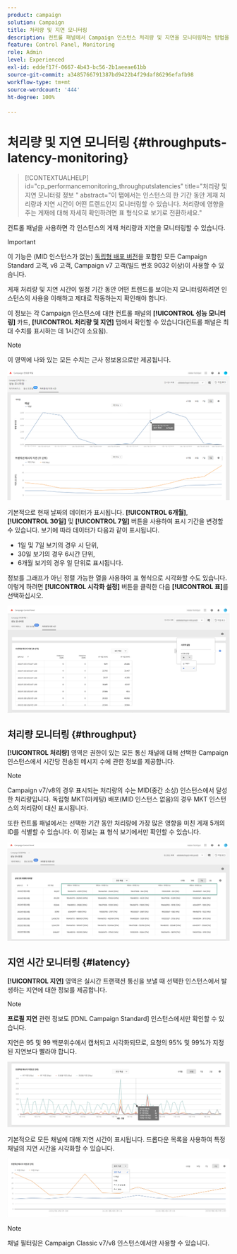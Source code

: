 ```yaml
---
product: campaign
solution: Campaign
title: 처리량 및 지연 모니터링
description: 컨트롤 패널에서 Campaign 인스턴스 처리량 및 지연을 모니터링하는 방법을 알아봅니다.
feature: Control Panel, Monitoring
role: Admin
level: Experienced
exl-id: eddef17f-0667-4b43-bc56-2b1aeeae61bb
source-git-commit: a3485766791387bd9422b4f29daf86296efafb98
workflow-type: tm+mt
source-wordcount: '444'
ht-degree: 100%

---
```


# 처리량 및 지연 모니터링 {#throughputs-latency-monitoring}

>[!CONTEXTUALHELP]
>id="cp_performancemonitoring_throughputslatencies"
>title="처리량 및 지연 모니터링 정보 "
>abstract="이 탭에서는 인스턴스의 한 기간 동안 게재 처리량과 지연 시간이 어떤 트렌드인지 모니터링할 수 있습니다. 처리량에 영향을 주는 게재에 대해 자세히 확인하려면 표 형식으로 보기로 전환하세요."

컨트롤 패널을 사용하면 각 인스턴스의 게재 처리량과 지연을 모니터링할 수 있습니다.

>[!IMPORTANT]
>
>이 기능은 (MID 인스턴스가 없는) [독립형 배포 버전](https://experienceleague.adobe.com/docs/campaign-classic/using/installing-campaign-classic/deployment-types-/standalone-deployment.html?lang=ko)을 포함한 모든 Campaign Standard 고객, v8 고객, Campaign v7 고객(빌드 번호 9032 이상)이 사용할 수 있습니다.

게재 처리량 및 지연 시간이 일정 기간 동안 어떤 트렌드를 보이는지 모니터링하려면 인스턴스의 사용을 이해하고 제대로 작동하는지 확인해야 합니다.

이 정보는 각 Campaign 인스턴스에 대한 컨트롤 패널의 **[!UICONTROL 성능 모니터링]** 카드, **[!UICONTROL 처리량 및 지연]** 탭에서 확인할 수 있습니다(컨트롤 패널은 최대 수치를 표시하는 데 1시간이 소요됨).

>[!NOTE]
>
>이 영역에 나와 있는 모든 수치는 근사 정보용으로만 제공됩니다.

![](assets/throughput-latencies-overview.png)

기본적으로 현재 날짜의 데이터가 표시됩니다. **[!UICONTROL 6개월]**, **[!UICONTROL 30일]** 및 **[!UICONTROL 7일]** 버튼을 사용하여 표시 기간을 변경할 수 있습니다. 보기에 따라 데이터가 다음과 같이 표시됩니다.
* 1일 및 7일 보기의 경우 시 단위,
* 30일 보기의 경우 6시간 단위,
* 6개월 보기의 경우 일 단위로 표시됩니다.

정보를 그래프가 아닌 정렬 가능한 열을 사용하여 표 형식으로 시각화할 수도 있습니다. 이렇게 하려면 **[!UICONTROL 시각화 설정]** 버튼을 클릭한 다음 **[!UICONTROL 표]**&#x200B;를 선택하십시오.

![](assets/throughput-latencies-table.png)

## 처리량 모니터링 {#throughput}

**[!UICONTROL 처리량]** 영역은 권한이 있는 모든 통신 채널에 대해 선택한 Campaign 인스턴스에서 시간당 전송된 메시지 수에 관한 정보를 제공합니다.

>[!NOTE]
>
>Campaign v7/v8의 경우 표시되는 처리량의 수는 MID(중간 소싱) 인스턴스에서 달성한 처리량입니다. 독립형 MKT(마케팅) 배포(MID 인스턴스 없음)의 경우 MKT 인스턴스의 처리량이 대신 표시됩니다.

또한 컨트롤 패널에서는 선택한 기간 동안 처리량에 가장 많은 영향을 미친 게재 5개의 ID를 식별할 수 있습니다. 이 정보는 표 형식 보기에서만 확인할 수 있습니다.

![](assets/throughput-latencies-top5.png)

## 지연 시간 모니터링 {#latency}

**[!UICONTROL 지연]** 영역은 실시간 트랜잭션 통신을 보낼 때 선택한 인스턴스에서 발생하는 지연에 대한 정보를 제공합니다.

>[!NOTE]
>
>**프로필 지연** 관련 정보도 [!DNL Campaign Standard] 인스턴스에서만 확인할 수 있습니다.

지연은 95 및 99 백분위수에서 캡처되고 시각화되므로, 요청의 95% 및 99%가 지정된 지연보다 빨라야 합니다.

![](assets/throughput-latencies-latency.png)

기본적으로 모든 채널에 대해 지연 시간이 표시됩니다. 드롭다운 목록을 사용하여 특정 채널의 지연 시간을 시각화할 수 있습니다.

![](assets/throughput-latencies-filter.png)

>[!NOTE]
>
>채널 필터링은 Campaign Classic v7/v8 인스턴스에서만 사용할 수 있습니다.
